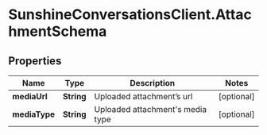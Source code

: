 # SunshineConversationsClient.AttachmentSchema

## Properties

Name | Type | Description | Notes
------------ | ------------- | ------------- | -------------
**mediaUrl** | **String** | Uploaded attachment’s url | [optional] 
**mediaType** | **String** | Uploaded attachment&#39;s media type | [optional] 


